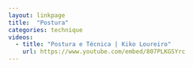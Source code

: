 ```yaml
---
layout: linkpage
title:  "Postura"
categories: technique
videos:
  - title: "Postura e Técnica | Kiko Loureiro"
    url: https://www.youtube.com/embed/807PLKGSYrc
---
```

